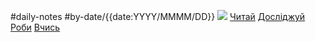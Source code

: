 #daily-notes #by-date/{{date:YYYY/MMMM/DD}}
![](private/ideas/triage)
[Читай](private/reading-lists/current-reading.md#Читай)
[Досліджуй](private/research-lists/current-research.md#Досліджуй)
[Роби](private/project-lists/current-projects.md#Роби)
[Вчись](private/courses-lists/current-courses.md#Вчись)